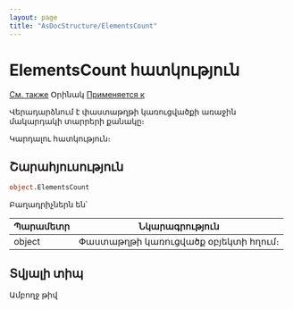 ```yaml
---
layout: page
title: "AsDocStructure/ElementsCount"
---
```



# ElementsCount հատկություն

[См. также](../ASDocStructure.md) Օրինակ [Применяется к](../ASDocStructure.md) 

Վերադարձնում է  փաստաթղթի կառուցվածքի առաջին մակարդակի տարրերի քանակը։

Կարդալու հատկություն։

## Շարահյուսություն 

``` vb
object.ElementsCount
```

Բաղադրիչներն են՝ 


| Պարամետր | Նկարագրություն |
|--|--|
| object| Փաստաթղթի կառուցվածք օբյեկտի հղում։ |


## Տվյալի տիպ

Ամբողջ թիվ
